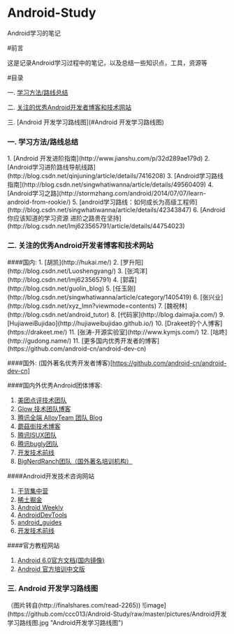 # Android-Study
Android学习的笔记

#前言

这是记录Android学习过程中的笔记，以及总结一些知识点，工具，资源等

#目录

一. [学习方法/路线总结](#方法和路线)

二. [关注的优秀Android开发者博客和技术网站](#博客)

三. [Android 开发学习路线图](#Android 开发学习路线图)


<h3 id="方法和路线">一. 学习方法/路线总结</h3>
1. [Android 开发进阶指南](http://www.jianshu.com/p/32d289ae179d)
2. [Android学习进阶路线导航线路](http://blog.csdn.net/qinjuning/article/details/7416208)
3. [Android学习路线指南](http://blog.csdn.net/singwhatiwanna/article/details/49560409)
4. [Android学习之路](http://stormzhang.com/android/2014/07/07/learn-android-from-rookie/)
5. [android学习路线：如何成长为高级工程师](http://blog.csdn.net/singwhatiwanna/article/details/42343847)
6. [Android 你应该知道的学习资源 进阶之路贵在坚持](http://blog.csdn.net/lmj623565791/article/details/44754023)


<h3 id="博客">二. 关注的优秀Android开发者博客和技术网站</h3>
####国内:
1. [胡凯](http://hukai.me/)
2. [罗升阳](http://blog.csdn.net/Luoshengyang/)
3. [张鸿洋](http://blog.csdn.net/lmj623565791)
4. [郭霖](http://blog.csdn.net/guolin_blog)
5. [任玉刚](http://blog.csdn.net/singwhatiwanna/article/category/1405419)
6. [张兴业](http://blog.csdn.net/xyz_lmn?viewmode=contents)
7. [魏祝林](http://blog.csdn.net/android_tutor)
8. [代码家](http://blog.daimajia.com/)
9. [HujiaweiBujidao](http://hujiaweibujidao.github.io/)
10. [Drakeet的个人博客](https://drakeet.me/)
11. [张涛-开源实验室](http://www.kymjs.com/)
12. [咕咚](http://gudong.name/)
11. [更多国内优秀开发者的博客](https://github.com/android-cn/android-dev-cn)

####国外:
(国外著名优秀开发者博客)[https://github.com/android-cn/android-dev-cn]

####国内外优秀Android团体博客:
1. [美团点评技术团队](http://tech.meituan.com/)
2. [Glow 技术团队博客](http://tech.glowing.com/cn/)
3. [腾讯全端 AlloyTeam 团队 Blog](http://www.alloyteam.com/)
4. [蘑菇街技术博客](http://mogu.io/)
5. [腾讯ISUX团队](http://isux.tencent.com/)
6. [腾讯bugly团队](http://bugly.qq.com/blog/)
7. [开发技术前线](http://www.devtf.cn/)
8. [BigNerdRanch团队（国外著名培训机构）](https://www.bignerdranch.com/blog/)


####Android开发技术咨询网站
1. [干货集中营](http://gank.io/)
2. [稀土掘金](http://gold.xitu.io/#/)
3. [Android Weekly](http://androidweekly.net/)
4. [AndroidDevTools](http://www.androiddevtools.cn/)
5. [android_guides](https://github.com/codepath/android_guides/wiki)
6. [开发技术前线](http://www.devtf.cn/)

####官方教程网站
1. [Android 6.0官方文档(国内镜像)](http://android.xsoftlab.net/)
2. [Android 官方培训中文版](http://hukai.me/android-training-course-in-chinese/index.html)


<h3 id='Android 开发学习路线图'>三. Android 开发学习路线图</h3>
（图片转自(http://finalshares.com/read-2265))
![image](https://github.com/ccc013/Android-Study/raw/master/pictures/Android开发学习路线图.jpg "Android开发学习路线图")
